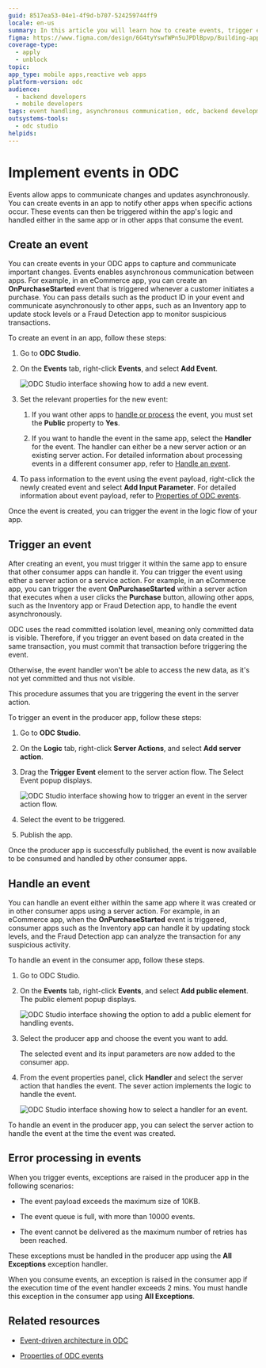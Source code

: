 ```yaml
---
guid: 8517ea53-04e1-4f9d-b707-524259744ff9
locale: en-us
summary: In this article you will learn how to create events, trigger events, and handle events
figma: https://www.figma.com/design/6G4tyYswfWPn5uJPDlBpvp/Building-apps?node-id=3213-21341
coverage-type:
  - apply
  - unblock
topic:
app_type: mobile apps,reactive web apps
platform-version: odc
audience:
  - backend developers
  - mobile developers
tags: event handling, asynchronous communication, odc, backend development, mobile development
outsystems-tools:
  - odc studio
helpids:
---
```

# Implement events in ODC

Events allow apps to communicate changes and updates asynchronously. You can create events in an app to notify other apps when specific actions occur. These events can then be triggered within the app's logic and handled either in the same app or in other apps that consume the event.

## Create an event

You can create events in your ODC apps to capture and communicate important changes. Events enables asynchronous communication between apps. For example, in an eCommerce app, you can create an **OnPurchaseStarted** event that is triggered whenever a customer initiates a purchase. You can pass details such as the product ID in your event and communicate asynchronously to other apps, such as an Inventory app to update stock levels or a Fraud Detection app to monitor suspicious transactions.

To create an event in an app, follow these steps:

1. Go to **ODC Studio**.

1. On the **Events** tab, right-click **Events**, and select **Add Event**.

   ![ODC Studio interface showing how to add a new event.](images/create-event-odcs.png "Create Event in ODC Studio")

1. Set the relevant properties for the new event:

   1. If you want other apps to [handle or process](backend-events.md#publishersubscriber-model) the event, you must set the **Public** property to **Yes**.

   1. If you want to handle the event in the same app, select the **Handler** for the event. The handler can either be a new server action or an existing server action. For detailed information about processing events in a different consumer app, refer to [Handle an event](#handle-an-event).

1. To pass information to the event using the event payload, right-click the newly created event and select **Add Input Parameter**. For detailed information about event payload, refer to [Properties of ODC events](events-properties.md).

Once the event is created, you can trigger the event in the logic flow of your app.

## Trigger an event

After creating an event, you must trigger it within the same app to ensure that other consumer apps can handle it. You can trigger the event using either a server action or a service action. For example, in an eCommerce app, you can trigger the event **OnPurchaseStarted** within a server action that executes when a user clicks the **Purchase** button, allowing other apps, such as the Inventory app or Fraud Detection app, to handle the event asynchronously.

<div class="info" markdown="1">

ODC uses the read committed isolation level, meaning only committed data is visible. Therefore, if you trigger an event based on data created in the same transaction, you must commit that transaction before triggering the event.

Otherwise, the event handler won't be able to access the new data, as it's not yet committed and thus not visible.

</div>

This procedure assumes that you are triggering the event in the server action.

To trigger an event in the producer app, follow these steps:

1. Go to **ODC Studio**.

1. On the **Logic** tab, right-click **Server Actions**, and select **Add server action**.

1. Drag the **Trigger Event** element to the server action flow. The Select Event popup displays.

    ![ODC Studio interface showing how to trigger an event in the server action flow.](images/trigger-event-odcs.png "Trigger Event in ODC Studio")

1. Select the event to be triggered.

1. Publish the app.

Once the producer app is successfully published, the event is now available to be consumed and handled by other consumer apps.

## Handle an event

You can handle an event either within the same app where it was created or in other consumer apps using a server action. For example, in an eCommerce app, when the **OnPurchaseStarted** event is triggered, consumer apps such as the Inventory app can handle it by updating stock levels, and the Fraud Detection app can analyze the transaction for any suspicious activity.

To handle an event in the consumer app, follow these steps.

1. Go to ODC Studio.

1. On the **Events** tab, right-click **Events**, and select **Add public element**. The public element popup displays.

    ![ODC Studio interface showing the option to add a public element for handling events.](images/add-public-element-odcs.png "Add Public Element in ODC Studio")

1. Select the producer app and choose the event you want to add.

    The selected event and its input parameters are now added to the consumer app.

1. From the event properties panel, click **Handler** and select the server action that handles the event. The sever action implements the logic to handle the event.

    ![ODC Studio interface showing how to select a handler for an event.](images/handle-event-odcs.png "Handle Event in ODC Studio")

To handle an event in the producer app, you can select the server action to handle the event at the time the event was created.

## Error processing in events

When you trigger events, exceptions are raised in the producer app in the following scenarios:

* The event payload exceeds the maximum size of 10KB.

* The event queue is full, with more than 10000 events.

* The event cannot be delivered as the maximum number of retries has been reached.

These exceptions must be handled in the producer app using the **All Exceptions** exception handler.

When you consume events, an exception is raised in the consumer app if the execution time of the event handler exceeds 2 mins. You must handle this exception in the consumer app using **All Exceptions**.

## Related resources

* [Event-driven architecture in ODC](backend-events.md)

* [Properties of ODC events](events-properties.md)
